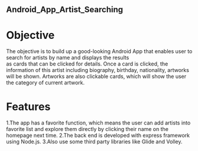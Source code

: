 ## Android_App_Artist_Searching

# Objective

The objective is to build up a good-looking Android App that enables user to search for artists by name and displays the results       
as cards that can be clicked for details. Once a card is clicked, the information of this artist including biography, birthday, nationality, artworks
will be shown. Artworks are also clickable cards, which will show the user the category of current artwork.

# Features
1.The app has a favorite function, which means the user can add artists into favorite list and explore them directly by clicking their name on the homepage next time.
2.The back end is developed with express framework using Node.js.
3.Also use some third party libraries like Glide and Volley.
